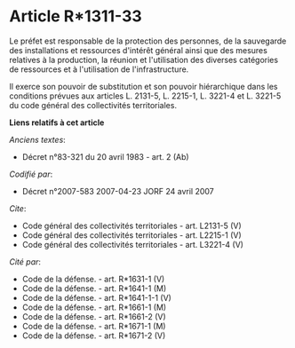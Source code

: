 # Article R*1311-33

Le préfet est responsable de la protection des personnes, de la sauvegarde des installations et ressources d'intérêt général
ainsi que des mesures relatives à la production, la réunion et l'utilisation des diverses catégories de ressources et à
l'utilisation de l'infrastructure. 

Il exerce son pouvoir de substitution et son pouvoir hiérarchique dans les conditions prévues aux articles L. 2131-5, L.
2215-1, L. 3221-4 et L. 3221-5 du code général des collectivités territoriales.

**Liens relatifs à cet article**

_Anciens textes_:

  - Décret n°83-321 du 20 avril 1983 - art. 2 (Ab)

_Codifié par_:

  - Décret n°2007-583 2007-04-23 JORF 24 avril 2007

_Cite_:

  - Code général des collectivités territoriales - art. L2131-5 (V)
  - Code général des collectivités territoriales - art. L2215-1 (V)
  - Code général des collectivités territoriales - art. L3221-4 (V)

_Cité par_:

  - Code de la défense. - art. R*1631-1 (V)
  - Code de la défense. - art. R*1641-1 (M)
  - Code de la défense. - art. R*1641-1-1 (V)
  - Code de la défense. - art. R*1661-1 (M)
  - Code de la défense. - art. R*1661-2 (V)
  - Code de la défense. - art. R*1671-1 (M)
  - Code de la défense. - art. R*1671-2 (V)

